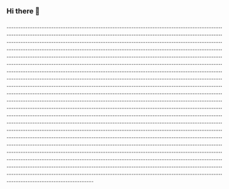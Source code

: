 ### Hi there 👋

..............................................................................................................................................................................................................................................................................................................................................................................................................................................................................................................................................................................................................................................................................................................................................................................................................................................................................................................................................................................................................................................................................................................................................................................................................................................................................................................................................................................................................................................................................................................................................................................................................................................................................................................................................................................................................................................................................................................................................................................................................................................................................................................................................................................................................................................................................................................................................................................................................................................................................................................................................................................................................................................................................................................................................................